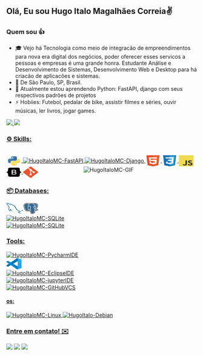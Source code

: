 ## Olá, Eu sou Hugo Italo Magalhães Correia✌️

### Quem sou 👍

- 🎓 Vejo há Tecnologia como meio de integracão de empreendimentos para nova era digital dos negócios, poder oferecer esses servicos a pessoas e empresas é uma grande honra. Estudante Análise e Desenvolvimento de Sistemas, Desenvolvimento Web e Desktop para há criacão de aplicacões e sistemas.
- 📌 De São Paulo, SP, Brasil. 
- 🌱 Atualmente estou aprendendo Python: FastAPI, django com seus respectivos padrões de projetos
- ⚡ Hobiies: Futebol, pedalar de bike, assistir filmes e séries, ouvir músicas, ler livros, jogar games.
<div>
    <a href="https://github.com/HugoItaloMC">
        <img height="180em" src="https://github-readme-stats.vercel.app/api?username=HugoItaloMC&show_icons=true&theme=dracula&include_all_commits=true&count_private=true"/>
        <img height="180em" src="https://github-readme-stats.vercel.app/api/top-langs/?username=HugoItaloMC&layout=compact&langs_count=7&theme=dracula"/>
</div>

### ⚙ Skills:

<div style="display: inline_block"><br>
    <img align="center" alt="HugoItaloMC-Python" height="30" width="40" src="https://raw.githubusercontent.com/devicons/devicon/master/icons/python/python-original.svg">
    <img align="center" alt="HugoItaloMC-FastAPI" height="30" width="40" src="https://fastapi.tiangolo.com/img/icon-white.svg">
    <img align="center" alt="HugoItaloMC-Django" height="30" width="40" src="https://cdn.jsdelivr.net/gh/devicons/devicon/icons/django/django-plain.svg">
    <img align="center" alt="HugoItaloMc-HTML" height="30" width="40" src="https://raw.githubusercontent.com/devicons/devicon/master/icons/html5/html5-original.svg">
    <img align="center" alt="HugoItaloMC-CSS" height="30" width="40" src="https://raw.githubusercontent.com/devicons/devicon/master/icons/css3/css3-original.svg">
    <img align="center" alt="HugoItaloMC-JavaScript" height="30" width="40" src="https://raw.githubusercontent.com/devicons/devicon/master/icons/javascript/javascript-original.svg">
    <img align="center" alt="HugoItaloMC-Bootstrap" height="30" width="40" src="https://raw.githubusercontent.com/devicons/devicon/master/icons/bootstrap/bootstrap-plain.svg">
     <img align="center" alt="HugoItaloMC-GIT" height="30" width="40" src="https://raw.githubusercontent.com/devicons/devicon/master/icons/git/git-original.svg">
    <img align="right" alt="HugoItaloMC-GIF" height="300" width="300" src="https://cdn.discordapp.com/attachments/1037569752090030171/1039252775030235176/e426702edf874b181aced1e2fa5c6cde.gif">
</div>


  
### 📦 Databases:
<div>
    <img align="center" alt="HugoItaloMC-MySQL" height="30" width="40" src="https://raw.githubusercontent.com/devicons/devicon/master/icons/mysql/mysql-original.svg">
    <img align="center" alt="HugoItaloMC-PostgreSQL" height="30" width="41" src="https://raw.githubusercontent.com/devicons/devicon/master/icons/postgresql/postgresql-original.svg">
    <img align="center" alt="HugoItaloMC-SQLite" height="30" width="40" src="https://cdn.jsdelivr.net/gh/devicons/devicon/icons/sqlite/sqlite-original.svg">
    <img align="center" alt="HugoItaloMC-SQLite" height="30" width="40" src="https://www.svgrepo.com/show/331488/mongodb.svg">
  
</div>

###  Tools:
<div>
    <img align="center" alt="HugoItaloMC-PycharmIDE" height="30" width="40" src="https://cdn.jsdelivr.net/gh/devicons/devicon/icons/pycharm/pycharm-plain.svg">
    <img align="center" alt="HugoItaloMC-VSCodeIDE" height="30" width="40" src="https://raw.githubusercontent.com/devicons/devicon/master/icons/vscode/vscode-original.svg">
    <img align="center" alt="HugoItaloMC-EclipseIDE" height="30" width="30" src="https://user-images.githubusercontent.com/11943860/46922529-b28cdc80-cfe0-11e8-9aec-0091161d3599.png">
    <img align="center" alt="HugoItaloMC-jupyterIDE" height="30" width="120" src="https://jupyter.org/assets/logos/rectanglelogo-greytext-orangebody-greymoons.svg">
   <img align="center" alt="HugoItaloMC-GitHubVCS" height="30" width="40" src="https://cdn.jsdelivr.net/gh/devicons/devicon/icons/github/github-original.svg">


    
#### os:
  <img align="center" alt="HugoItaloMC-Linux" height="30" width="30" src="https://www.seekpng.com/png/full/194-1946302_collection-of-free-penguin-svg-copyright-free-linux.png">
  <img align="center" alt="HugoItalo-Debian" height="30" width="30" src="https://www.shareicon.net/data/128x128/2015/09/16/101872_debian_512x512.png">
</div>
  
  
### Entre em contato! ✉️
<div>
    <a href="https://www.linkedin.com/in/hugo-correia-magalh%C3%A3es-402549212//" target="_blank"><img src="https://img.shields.io/badge/-LinkedIn-%230077B5?style=for-the-badge&logo=linkedin&logoColor=white" target="_blank"></a>
    <a href="https://www.facebook.com/hugoitalo.magalhaescorreia" target="_blank"><img src="https://img.shields.io/badge/-Facebook-%231877F2?style=for-the-badge&logo=facebook&logoColor=white" target="_blank"></a>
    <a href="https://wa.me/5511991591575?text=Ol%C3%A1+tudo+bem%3F+Espero+que+sim%21+J%C3%A1+respondo." target="_blank"><img src="https://img.shields.io/badge/-WhatsApp-%2325D366?style=for-the-badge&logo=whatsapp&logoColor=white" target="_blank"></a>
   </div>

